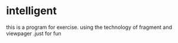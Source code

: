 # intelligent
this is a program for exercise. using the technology of fragment and viewpager .just for fun
